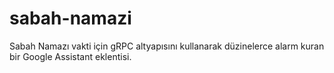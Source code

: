 # sabah-namazi
Sabah Namazı vakti için gRPC altyapısını kullanarak düzinelerce alarm kuran bir Google Assistant eklentisi.
